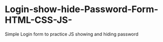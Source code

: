 # Login-show-hide-Password-Form-HTML-CSS-JS-

Simple Login form to practice JS showing and hiding password
